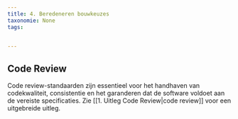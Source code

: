 ```yaml
---
title: 4. Beredeneren bouwkeuzes
taxonomie: None
tags:

 
---
```



## Code Review
Code review-standaarden zijn essentieel voor het handhaven van codekwaliteit, consistentie en het garanderen dat de software voldoet aan de vereiste specificaties. Zie [[1. Uitleg Code Review|code review]] voor een uitgebreide uitleg.